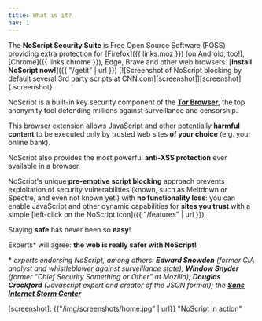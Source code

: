 ```yaml
---
title: What is it?
nav: 1
---
```


The __NoScript Security Suite__ is Free Open Source Software (FOSS) providing extra protection for [Firefox]({{ links.moz }}) (on Android, too!), [Chrome]({{ links.chrome }}), Edge, Brave
and other web browsers. [__Install NoScript now!__]({{ "/getit" | url }})
[![Screenshot of NoScript blocking by default several 3rd party scripts at CNN.com][screenshot]][screenshot]{.screenshot}

NoScript is a built-in key security component of the [__Tor Browser__](https://torproject.org), the top anonymity tool defending millions against surveillance and censorship.

This browser extension allows JavaScript and other potentially __harmful content__ to be executed only by trusted web sites __of your choice__ (e.g. your online bank).

NoScript also provides the most powerful __anti-XSS protection__ ever available in a browser.

NoScript's unique __pre-emptive script blocking__ approach prevents exploitation of security vulnerabilities (known, such as Meltdown or Spectre, and even not known yet!) with __no functionality loss__:
you can enable JavaScript and other dynamic capabilities for __sites you trust__ with a simple [left-click on the NoScript icon]({{ "/features" | url }}).

Staying __safe__ has never been so __easy__!

Experts* will agree: __the web is really safer with NoScript!__

\* _experts endorsing NoScript, among others: __Edward Snowden__ (former CIA analyst and whistleblower against surveillance state); __Window Snyder__ (former "Chief Security Something or Other" at Mozilla); __Douglas Crockford__ (Javascript expert and creator of the JSON format); the [__Sans Internet Storm Center__](https://isc.sans.edu/)_


[screenshot]: {{"/img/screenshots/home.jpg" | url}} "NoScript in action"